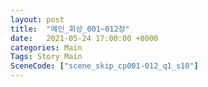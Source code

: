 ```yaml
---
layout: post
title:  "메인_회상_001~012장"
date:   2021-05-24 17:00:00 +0000
categories: Main
Tags: Story Main
SceneCode: ["scene_skip_cp001-012_q1_s10"]
---
```

